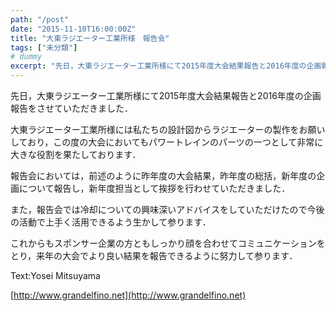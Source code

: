 ```yaml
---
path: "/post"
date: "2015-11-10T16:00:00Z"
title: "大東ラジエーター工業所様　報告会"
tags: ["未分類"]
# dummy
excerpt: "先日，大東ラジエーター工業所様にて2015年度大会結果報告と2016年度の企画報告をさせていただきました．大東ラジエーター工業所様には私たちの設計図から..."
---
```




先日，大東ラジエーター工業所様にて2015年度大会結果報告と2016年度の企画報告をさせていただきました．

大東ラジエーター工業所様には私たちの設計図からラジエーターの製作をお願いしており，この度の大会においてもパワートレインのパーツの一つとして非常に大きな役割を果たしております．

報告会においては，前述のように昨年度の大会結果，昨年度の総括，新年度の企画について報告し，新年度担当として挨拶を行わせていただきました．

また，報告会では冷却についての興味深いアドバイスをしていただけたので今後の活動で上手く活用できるよう生かして参ります．

これからもスポンサー企業の方ともしっかり顔を合わせてコミュニケーションをとり，来年の大会でより良い結果を報告できるように努力して参ります．

Text:Yosei Mitsuyama

[http://www.grandelfino.net](http://www.grandelfino.net)


